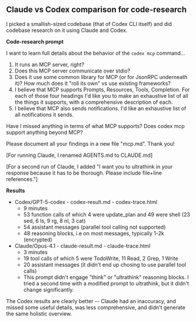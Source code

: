 ## Claude vs Codex comparison for code-research

I picked a smallish-sized codebase (that of Codex CLI itself) and did codebase research on it using Claude and Codex.

**Code-research prompt**

I want to learn full details about the behavior of the `codex mcp` command...
1. It runs an MCP server, right?
2. Does this MCP server communicate over stdio?
3. Does it use some common library for MCP (or for JsonRPC underneath it)? How much does it "roll its own" vs use existing frameworks?
4. I believe that MCP supports Prompts, Resources, Tools, Completion. For each of those four headings I'd like you to make an exhaustive list of all the things it supports, with a comprehensive description of each.
5. I believe that MCP also sends notifications. I'd like an exhaustive list of all notifications it sends.

Have I missed anything in terms of what MCP supports? Does codex mcp support anything beyond MCP?

Please document all your findings in a new file "mcp.md". Thank you!

[For running Claude, I renamed AGENTS.md to CLAUDE.md]

[For a second run of Claude, I added "I want you to ultrathink in your response because it has to be thorough. Please include file+line references."]

**Results**
* Codex/GPT-5-codex - codex-result.md - codex-trace.html
   * 9 minutes
   * 53 function calls of which 4 were update_plan and 49 were shell (23 sed, 6 ls, 9 rg, 8 nl, 3 cat)
   * 54 assistant messages (parallel tool calling not supported)
   * 48 reasoning blocks, i.e on most messages, typically 1-2k (encrypted)
* Claude/Opus-4.1 - claude-result.md - claude-trace.html
   * 3 minutes
   * 19 tool calls of which 5 were TodoWrite, 11 Read, 2 Grep, 1 Write
   * 20 assistant messages (it didn't end up chosing to use parallel tool calls)
   * This prompt didn't engage "think" or "ultrathink" reasoning blocks. I tried a second time with a modified prompt to ultrathink, but it didn't change significantly.

The Codex results are clearly better -- Claude had an inaccuracy, and missed some useful details, was less comprehensive, and didn't generate the same holistic overview.
